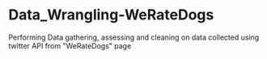 # Data_Wrangling-WeRateDogs
Performing Data gathering, assessing and cleaning on data collected using twitter API from "WeRateDogs" page
